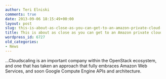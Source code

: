 ```yaml
---
author: Teri Elniski
comments: true
date: 2013-09-06 18:15:49+00:00
layout: post
slug: this-is-about-as-close-as-you-can-get-to-an-amazon-private-cloud-using-openstack
title: This is about as close as you can get to an Amazon private cloud using OpenStack
wordpress_id: 6727
old_categories:
- News
---
```


...Cloudscaling is an important company within the OpenStack ecosystem, and one that has taken an approach that fully embraces Amazon Web Services, and soon Google Compute Engine APIs and architecture.
